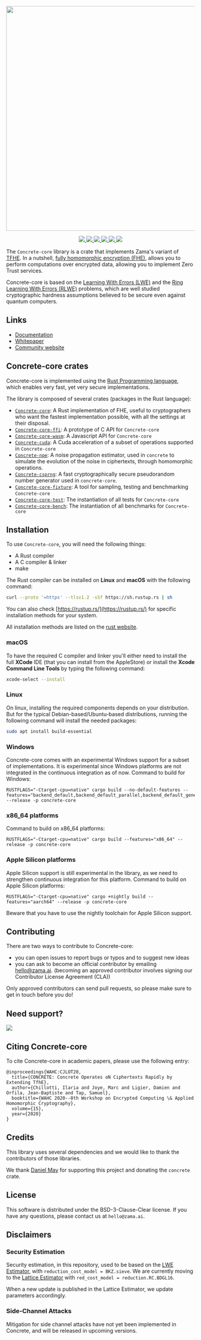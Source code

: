<p align="center">
<!-- product name logo -->
  <img width=600 src="https://user-images.githubusercontent.com/5758427/196391638-ebade124-1123-4d8a-b46d-bfbe1c943f9c.png">
</p>
<p align="center">
<!-- Version badge using shields.io -->
  <a href="https://github.com/zama-ai/concrete-core/releases">
    <img src="https://img.shields.io/github/v/release/zama-ai/concrete-core?style=flat-square">
  </a>
<!-- Link to docs badge using shields.io -->
  <a href="https://docs.zama.ai/concrete-core">
    <img src="https://img.shields.io/badge/read-documentation-yellow?style=flat-square">
  </a>
<!-- Link to tutorials badge using shields.io -->
  <a href="https://docs.zama.ai/concrete-core/adding-a-new-backend/creating_backends">
    <img src="https://img.shields.io/badge/tutorials-and%20demos-orange?style=flat-square">
  </a>
<!-- Community forum badge using shields.io -->
  <a href="https://community.zama.ai">
    <img src="https://img.shields.io/badge/community%20forum-online-brightgreen?style=flat-square">
  </a>
<!-- Open source badge using shields.io -->
  <a href="https://github.com/zama-ai/concrete-core/edit/main/README.md#contributing">
    <img src="https://img.shields.io/badge/we're%20open%20source-contributing.md-blue?style=flat-square">
  </a>
<!-- Follow on twitter badge using shields.io -->
  <a href="https://twitter.com/zama_fhe">
    <img src="https://img.shields.io/twitter/follow/zama_fhe?color=blue&style=flat-square">
  </a>
</p>

The `Concrete-core` library is a crate that implements Zama's variant of
[TFHE](https://eprint.iacr.org/2018/421.pdf). In a nutshell,
[fully homomorphic encryption (FHE)](https://en.wikipedia.org/wiki/Homomorphic_encryption), allows
you to perform computations over encrypted data, allowing you to implement Zero Trust services.

Concrete-core is based on the
[Learning With Errors (LWE)](https://cims.nyu.edu/~regev/papers/lwesurvey.pdf) and the
[Ring Learning With Errors (RLWE)](https://eprint.iacr.org/2012/230.pdf) problems, which are well
studied cryptographic hardness assumptions believed to be secure even against quantum computers.

## Links

- [Documentation](https://docs.zama.ai/concrete-core)
- [Whitepaper](https://whitepaper.zama.ai)
- [Community website](https://community.zama.ai)

## Concrete-core crates

Concrete-core is implemented using the [Rust Programming language](https://www.rust-lang.org/), which
enables very fast, yet very secure implementations.

The library is composed of several crates (packages in the Rust language):

+ [`Concrete-core`](concrete-core): A Rust implementation of FHE, useful to cryptographers who want the
  fastest implementation possible, with all the settings at their disposal.
+ [`Concrete-core-ffi`](concrete-core-ffi): A prototype of C API for `Concrete-core`
+ [`Concrete-core-wasm`](concrete-core-wasm): A Javascript API for `Concrete-core`
+ [`Concrete-cuda`](concrete-cuda): A Cuda acceleration of a subset of operations supported in `Concrete-core`
+ [`Concrete-npe`](concrete-npe): A noise propagation estimator, used in `concrete` to simulate the
  evolution of the noise in ciphertexts, through homomorphic operations.
+ [`Concrete-csprng`](concrete-csprng): A fast cryptographically secure pseudorandom number
  generator used in `concrete-core`.
+ [`Concrete-core-fixture`](concrete-core-fixture): A tool for sampling, testing and benchmarking `Concrete-core`
+ [`Concrete-core-test`](concrete-core-test): The instantiation of all tests for `Concrete-core`
+ [`Concrete-core-bench`](concrete-core-bench): The instantiation of all benchmarks for `Concrete-core`

## Installation

To use `Concrete-core`, you will need the following things:
- A Rust compiler
- A C compiler & linker
- make

The Rust compiler can be installed on __Linux__ and __macOS__ with the following command:

```bash
curl --proto '=https' --tlsv1.2 -sSf https://sh.rustup.rs | sh
```

You can also check [https://rustup.rs/](https://rustup.rs/) for specific installation methods for your system.

All installation methods are listed on the
[rust website](https://forge.rust-lang.org/infra/other-installation-methods.html).

### macOS

To have the required C compiler and linker you'll either need to install the full __XCode__ IDE
(that you can install from the AppleStore) or install the __Xcode Command Line Tools__ by typing the
following command:

```bash
xcode-select --install
```

### Linux

On linux, installing the required components depends on your distribution.
But for the typical Debian-based/Ubuntu-based distributions,
running the following command will install the needed packages:
```bash
sudo apt install build-essential
```

### Windows

Concrete-core comes with an experimental Windows support for a subset of implementations.
It is experimental since Windows platforms are not integrated in the continuous integration as of now.
Command to build for Windows:
```
RUSTFLAGS="-Ctarget-cpu=native" cargo build --no-default-features --features="backend_default,backend_default_parallel,backend_default_generator_x86_64_aesni,backend_default_serialization,backend_fft,backend_fft_serialization,seeder_x86_64_rdseed" --release -p concrete-core
```

### x86_64 platforms

Command to build on x86_64 platforms:
```
RUSTFLAGS="-Ctarget-cpu=native" cargo build --features="x86_64" --release -p concrete-core
```

### Apple Silicon platforms

Apple Silicon support is still experimental in the library, as we need to strengthen continuous integration for this platform. 
Command to build on Apple Silicon platforms:
```
RUSTFLAGS="-Ctarget-cpu=native" cargo +nightly build --features="aarch64" --release -p concrete-core
```
Beware that you have to use the nightly toolchain for Apple Silicon support.

## Contributing

There are two ways to contribute to Concrete-core:

- you can open issues to report bugs or typos and to suggest new ideas
- you can ask to become an official contributor by emailing [hello@zama.ai](mailto:hello@zama.ai).
(becoming an approved contributor involves signing our Contributor License Agreement (CLA))

Only approved contributors can send pull requests, so please make sure to get in touch before you do!

## Need support?

<a target="_blank" href="https://community.zama.ai">
  <img src="https://user-images.githubusercontent.com/5758427/191792238-b132e413-05f9-4fee-bee3-1371f3d81c28.png">
</a>

## Citing Concrete-core

To cite Concrete-core in academic papers, please use the following entry:

```
@inproceedings{WAHC:CJLOT20,
  title={CONCRETE: Concrete Operates oN Ciphertexts Rapidly by Extending TfhE},
  author={Chillotti, Ilaria and Joye, Marc and Ligier, Damien and Orfila, Jean-Baptiste and Tap, Samuel},
  booktitle={WAHC 2020--8th Workshop on Encrypted Computing \& Applied Homomorphic Cryptography},
  volume={15},
  year={2020}
}
```

## Credits

This library uses several dependencies and we would like to thank the contributors of those
libraries.

We thank [Daniel May](https://gitlab.com/danieljrmay) for supporting this project and donating the
`concrete` crate.

## License

This software is distributed under the BSD-3-Clause-Clear license. If you have any questions,
please contact us at `hello@zama.ai`.

## Disclaimers

### Security Estimation

Security estimation, in this repository, used to be based on
the [LWE Estimator](https://bitbucket.org/malb/lwe-estimator/src/master/),
with `reduction_cost_model = BKZ.sieve`.
We are currently moving to the [Lattice Estimator](https://github.com/malb/lattice-estimator)
with `red_cost_model = reduction.RC.BDGL16`.

When a new update is published in the Lattice Estimator, we update parameters accordingly.

### Side-Channel Attacks

Mitigation for side channel attacks have not yet been implemented in Concrete,
and will be released in upcoming versions.
